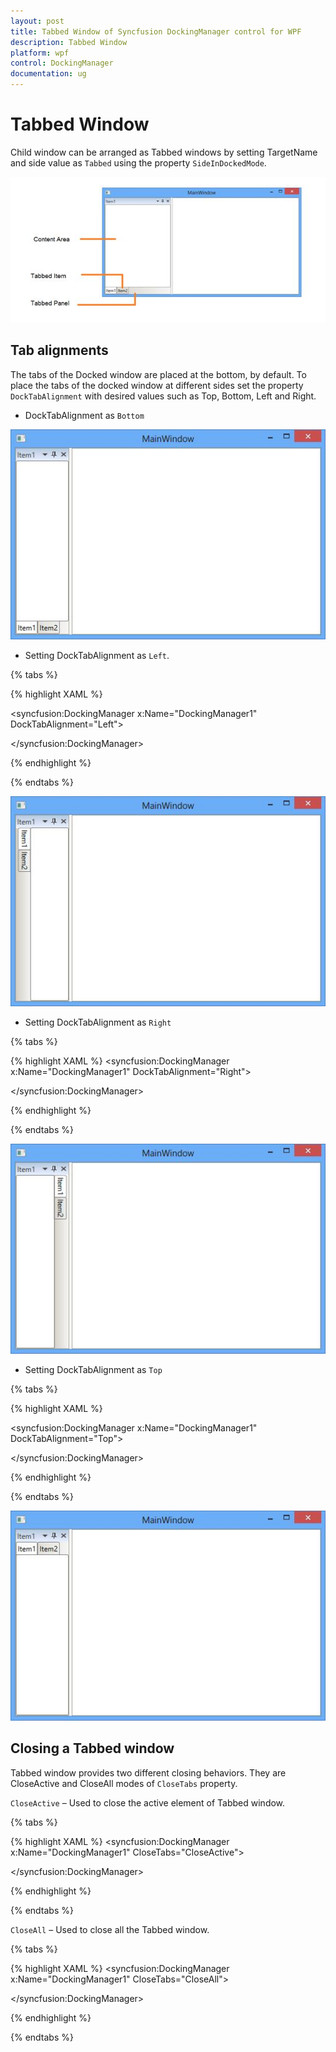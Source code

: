 ```yaml
---
layout: post
title: Tabbed Window of Syncfusion DockingManager control for WPF
description: Tabbed Window
platform: wpf
control: DockingManager
documentation: ug
---
```

# Tabbed Window

Child window can be arranged as Tabbed windows by setting TargetName and side value as `Tabbed` using the property `SideInDockedMode`.

![](TabbedWindow_images/TabbedWindow_img1.jpeg)


##  Tab alignments

The tabs of the Docked window are placed at the bottom, by default. To place the tabs of the docked window at different sides set the property `DockTabAlignment` with desired values such as Top, Bottom, Left and Right. 

* DockTabAlignment as `Bottom`

![](TabbedWindow_images/TabbedWindow_img2.jpeg)


* Setting DockTabAlignment as `Left`.


{% tabs %}

{% highlight XAML %}

<syncfusion:DockingManager x:Name="DockingManager1" DockTabAlignment="Left">

<ContentControl  syncfusion:DockingManager.Header="Item1" x:Name="Content1" />
	
<ContentControl syncfusion:DockingManager.Header="Item2" x:Name="Content2"
                syncfusion:DockingManager.SideInDockedMode="Tabbed"
				syncfusion:DockingManager.TargetNameInDockedMode="Content1"/> 

</syncfusion:DockingManager>



{% endhighlight %}

{% endtabs %}


![](TabbedWindow_images/TabbedWindow_img3.jpeg)


* Setting DockTabAlignment as `Right`

{% tabs %}

{% highlight XAML %}
<syncfusion:DockingManager x:Name="DockingManager1" DockTabAlignment="Right">

<ContentControl syncfusion:DockingManager.Header="Item1"  x:Name="Content1"/>  

<ContentControl syncfusion:DockingManager.Header="Item2" x:Name="Content2"
                syncfusion:DockingManager.SideInDockedMode="Tabbed"
				syncfusion:DockingManager.TargetNameInDockedMode="Content1"/>
				
</syncfusion:DockingManager>

{% endhighlight %}

{% endtabs %}


![](TabbedWindow_images/TabbedWindow_img4.jpeg)


* Setting DockTabAlignment as `Top`


{% tabs %}

{% highlight XAML %}

<syncfusion:DockingManager x:Name="DockingManager1" DockTabAlignment="Top">

<ContentControl  syncfusion:DockingManager.Header="Item1" x:Name="Content1"/> 

<ContentControl syncfusion:DockingManager.Header="Item2" x:Name="Content2"
                syncfusion:DockingManager.SideInDockedMode="Tabbed"
				syncfusion:DockingManager.TargetNameInDockedMode="Content1"/>  

</syncfusion:DockingManager>



{% endhighlight %}

{% endtabs %}

![](TabbedWindow_images/TabbedWindow_img5.jpeg)


## Closing a Tabbed window

Tabbed window provides two different closing behaviors. They are CloseActive and CloseAll modes of `CloseTabs` property.

`CloseActive` – Used to close the active element of Tabbed window.

{% tabs %}

{% highlight XAML %}
<syncfusion:DockingManager x:Name="DockingManager1" CloseTabs="CloseActive">

<ContentControl syncfusion:DockingManager.Header="Item1" x:Name="Content1" />  

<ContentControl syncfusion:DockingManager.Header="Item2" x:Name="Content2"
                syncfusion:DockingManager.SideInDockedMode="Tabbed"
				syncfusion:DockingManager.TargetNameInDockedMode="Content1"/>  

<ContentControl syncfusion:DockingManager.Header="Item3" x:Name="Content3"
                syncfusion:DockingManager.SideInDockedMode="Tabbed"
				syncfusion:DockingManager.TargetNameInDockedMode="Content1"/>                         

</syncfusion:DockingManager>



{% endhighlight %}

{% endtabs %}

 `CloseAll` – Used to close all the Tabbed window.

{% tabs %}

{% highlight XAML %}
<syncfusion:DockingManager x:Name="DockingManager1" CloseTabs="CloseAll">

<ContentControl syncfusion:DockingManager.Header="Item1" x:Name="Content1"/>  

<ContentControl syncfusion:DockingManager.Header="Item2" x:Name="Content2"
                syncfusion:DockingManager.SideInDockedMode="Tabbed"
				syncfusion:DockingManager.TargetNameInDockedMode="Content1"/>  

<ContentControl syncfusion:DockingManager.Header="Item3" x:Name="Content3"
                syncfusion:DockingManager.SideInDockedMode="Tabbed"
				syncfusion:DockingManager.TargetNameInDockedMode="Content1"/>                         

</syncfusion:DockingManager>


{% endhighlight %}

{% endtabs %}
